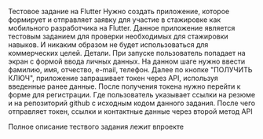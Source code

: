 Тестовое задание на Flutter
Нужно создать приложение, которое формирует и отправляет заявку для участие в
стажировке как мобильного разработчика на Flutter. Данное приложение является тестовым
заданием для проверки необходимых для стажировки навыков. И никаким образом не будет
использоваться для коммерческих целей.
Детали.
При запуске пользователь попадает на экран с формой ввода личных данных. На данном
шаге нужно ввести фамилию, имя, отчество, e-mail, телефон.
Далее по кнопке "ПОЛУЧИТЬ КЛЮЧ", приложение запрашивает токен через API, используя
введенные ранее данные.
После получения токена нужно перейти к форме для регистрации. Где пользователь
указывает ссылки на резюме и на репозиторий github с исходным кодом данного задания. После
чего отправляет токен, ссылки и контактные данные через второй метод API


Полное описание тествого задания лежит впроекте

